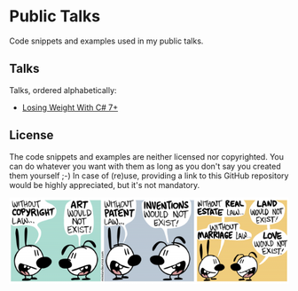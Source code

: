 # Public Talks
Code snippets and examples used in my public talks.

## Talks
Talks, ordered alphabetically:

- [Losing Weight With C# 7+](LosingWeightWithCSharp7+)

## License
The code snippets and examples are neither licensed nor copyrighted. You can do whatever you want with them as long as you don't say you created them yourself ;-) In case of (re)use, providing a link to this GitHub repository would be highly appreciated, but it's not mandatory.

<p align="center">
    <a href="http://mimiandeunice.com/"><img src="without-copyright-law.png" alt="Mimi & Eunice - Without Copyright Law?" style="max-width:100%;"></a>
</p>